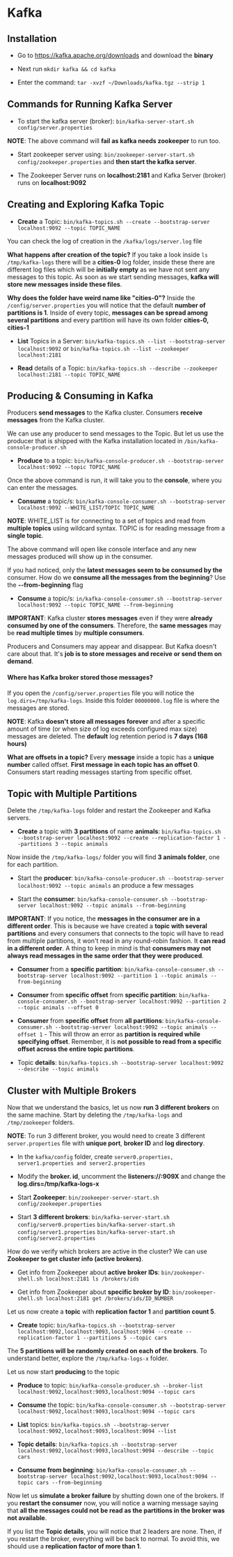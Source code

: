 # Kafka

## Installation

- Go to <https://kafka.apache.org/downloads> and download the **binary**

- Next run `mkdir kafka && cd kafka`

- Enter the command: `tar -xvzf ~/Downloads/kafka.tgz --strip 1`

## Commands for Running Kafka Server

- To start the kafka server (broker): `bin/kafka-server-start.sh config/server.properties`

**NOTE**: The above command will **fail as kafka needs zookeeper** to run too.

- Start zookeeper server using: `bin/zookeeper-server-start.sh config/zookeeper.properties` and **then start the kafka server**.

- The Zookeeper Server runs on **localhost:2181** and Kafka Server (broker) runs on **localhost:9092**

## Creating and Exploring Kafka Topic

- **Create** a Topic: `bin/kafka-topics.sh --create --bootstrap-server localhost:9092 --topic TOPIC_NAME`

You can check the log of creation in the `/kafka/logs/server.log` file

**What happens after creation of the topic?** If you take a look inside `ls /tmp/kafka-logs` there will be a **cities-0** log folder, inside these there are different log files which will be **initially empty** as we have not sent any messages to this topic. As soon as we start sending messages, **kafka will store new messages inside these files**.

**Why does the folder have weird name like "cities-0"?** Inside the `/config/server.properties` you will notice that the default **number of partitions is 1**. Inside of every topic, **messages can be spread among several partitions** and every partition will have its own folder **cities-0, cities-1**

- **List** Topics in a Server: `bin/kafka-topics.sh --list --bootstrap-server localhost:9092` or `bin/kafka-topics.sh --list --zookeeper localhost:2181`

- **Read** details of a Topic: `bin/kafka-topics.sh --describe --zookeeper localhost:2181 --topic TOPIC_NAME`

## Producing & Consuming in Kafka

Producers **send messages** to the Kafka cluster. Consumers **receive messages** from the Kafka cluster.

We can use any producer to send messages to the Topic. But let us use the producer that is shipped with the Kafka installation located in `/bin/kafka-console-producer.sh`

- **Produce** to a topic: `bin/kafka-console-producer.sh --bootstrap-server localhost:9092 --topic TOPIC_NAME`

Once the above command is run, it will take you to the **console**, where you can enter the messages.

- **Consume** a topic/s: `bin/kafka-console-consumer.sh --bootstrap-server localhost:9092 --WHITE_LIST/TOPIC TOPIC_NAME`

**NOTE**: WHITE_LIST is for connecting to a set of topics and read from **multiple topics** using wildcard syntax. TOPIC is for reading message from a **single topic**.

The above command will open like console interface and any new messages produced will show up in the consumer.

If you had noticed, only the **latest messages seem to be consumed by the** consumer. How do we **consume all the messages from the beginning**? Use the **--from-beginning** flag

- **Consume** a topic/s: `in/kafka-console-consumer.sh --bootstrap-server localhost:9092 --topic TOPIC_NAME --from-beginning`

**IMPORTANT**: Kafka cluster **stores messages** even if they were **already consumed by one of the consumers**. Therefore, the **same messages** may be **read multiple times** by **multiple consumers**.

Producers and Consumers may appear and disappear. But Kafka doesn't care about that. It's **job is to store messages and receive or send them on demand**.

#### **Where has Kafka broker stored those messages?**

If you open the `/config/server.properties` file you will notice the `log.dirs=/tmp/kafka-logs`. Inside this folder `00000000.log` file is where the messages are stored.

**NOTE**: Kafka **doesn't store all messages forever** and after a specific amount of time (or when size of log exceeds configured max size) messages are deleted.
The **default** log retention period is **7 days (168 hours)**

**What are offsets in a topic?** Every **message** inside a topic has a **unique number** called offset. **First message in each topic has an offset 0**. Consumers start reading messages starting from specific offset.

## Topic with Multiple Partitions

Delete the `/tmp/kafka-logs` folder and restart the Zookeeper and Kafka servers.

- **Create** a topic with **3 partitions** of name **animals**: `bin/kafka-topics.sh --bootstrap-server localhost:9092 --create --replication-factor 1 --partitions 3 --topic animals`

Now inside the `/tmp/kafka-logs/` folder you will find **3 animals folder**, one for each partition.

- Start the **producer**: `bin/kafka-console-producer.sh --bootstrap-server localhost:9092 --topic animals` an produce a few messages

- Start the **consumer**: `bin/kafka-console-consumer.sh --bootstrap-server localhost:9092 --topic animals --from-beginning`

**IMPORTANT**: If you notice, the **messages in the consumer are in a different order**. This is because we have created a **topic with several partitions** and every consumers that connects to the topic will have to read from multiple partitions, it won't read in any round-robin fashion. It **can read in a different order**. A thing to keep in mind is that **consumers may not always read messages in the same order that they were produced**.

- **Consumer** from a **specific partition**: `bin/kafka-console-consumer.sh --bootstrap-server localhost:9092 --partition 1 --topic animals --from-beginning`

- **Consumer** from **specific offset** from **specific partition**: `bin/kafka-console-consumer.sh --bootstrap-server localhost:9092 --partition 2 --topic animals --offset 0`

- **Consumer** from **specific offset** from **all partitions**: `bin/kafka-console-consumer.sh --bootstrap-server localhost:9092 --topic animals --offset 1` - This will throw an error as **partition is required while specifying offset**. Remember, it is **not possible to read from a specific offset across the entire topic partitions**.
  
- Topic **details**: `bin/kafka-topics.sh --bootstrap-server localhost:9092 --describe --topic animals`

## Cluster with Multiple Brokers

Now that we understand the basics, let us now **run 3 different brokers** on the same machine. Start by deleting the `/tmp/kafka-logs` and `/tmp/zookeeper` folders.

**NOTE**: To run 3 different broker, you would need to create 3 different `server.properties` file with **unique port**, **broker ID** and **log directory**.

- In the `kafka/config` folder, create `server0.properties, server1.properties and server2.properties`

- Modify the **broker. id**, uncomment the **listeners://:909X** and change the **log.dirs=/tmp/kafka-logs-x**

- Start **Zookeeper**: `bin/zookeeper-server-start.sh config/zookeeper.properties`

- Start **3 different brokers**:
`bin/kafka-server-start.sh config/server0.properties`
`bin/kafka-server-start.sh config/server1.properties`
`bin/kafka-server-start.sh config/server2.properties`

How do we verify which brokers are active in the cluster? We can use **Zookeeper to get cluster info (active brokers)**.

- Get info from Zookeeper about **active broker IDs**: `bin/zookeeper-shell.sh localhost:2181 ls /brokers/ids`

- Get info from Zookeeper about **specific broker by ID**: `bin/zookeeper-shell.sh localhost:2181 get /brokers/ids/ID_NUMBER`

Let us now create a **topic** with **replication factor 1** and **partition count 5**.

- **Create** topic: `bin/kafka-topics.sh --bootstrap-server localhost:9092,localhost:9093,localhost:9094 --create --replication-factor 1 --partitions 5 --topic cars`

The **5 partitions will be randomly created on each of the brokers**. To understand better, explore the `/tmp/kafka-logs-x` folder.

Let us now start **producing** to the topic

- **Produce** to topic: `bin/kafka-console-producer.sh --broker-list localhost:9092,localhost:9093,localhost:9094 --topic cars`

- **Consume** the topic: `bin/kafka-console-consumer.sh --bootstrap-server localhost:9092,localhost:9093,localhost:9094 --topic cars`

- **List** topics: `bin/kafka-topics.sh --bootstrap-server localhost:9092,localhost:9093,localhost:9094 --list`

- **Topic details**: `bin/kafka-topics.sh --bootstrap-server localhost:9092,localhost:9093,localhost:9094 --describe --topic cars`

- **Consume from beginning**: `bin/kafka-console-consumer.sh --bootstrap-server localhost:9092,localhost:9093,localhost:9094 --topic cars --from-beginning`

Now let us **simulate a broker failure** by shutting down one of the brokers. If you **restart the consumer** now, you will notice a warning message saying that **all the messages could not be read as the partitions in the broker was not available**.

If you list the **Topic details**, you will notice that 2 leaders are none. Then, if you restart the broker, everything will be back to normal. To avoid this, we should use a **replication factor of more than 1**.
